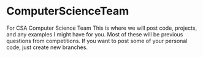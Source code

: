 # ComputerScienceTeam
For CSA Computer Science Team
This is where we will post code, projects, and any examples I might have for you. Most of these will be previous questions from competitions.
If you want to post some of your personal code, just create new branches.
